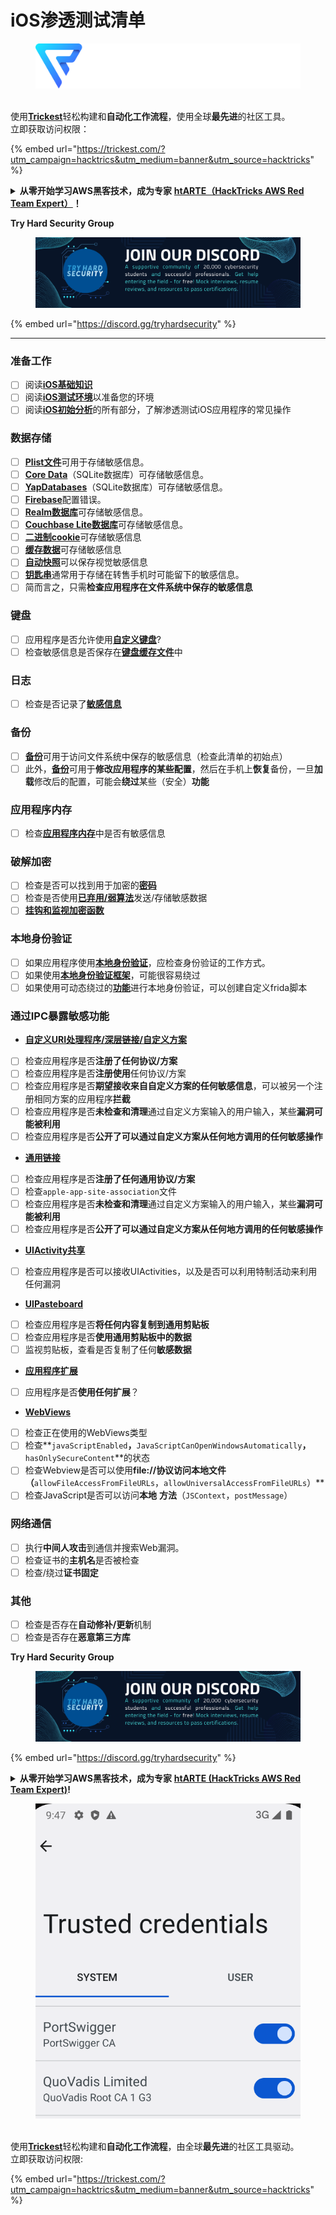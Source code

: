 # iOS渗透测试清单

<figure><img src="../.gitbook/assets/image (3) (1) (1) (1) (1) (1).png" alt=""><figcaption></figcaption></figure>

\
使用[**Trickest**](https://trickest.com/?utm_campaign=hacktrics&utm_medium=banner&utm_source=hacktricks)轻松构建和**自动化工作流程**，使用全球**最先进**的社区工具。\
立即获取访问权限：

{% embed url="https://trickest.com/?utm_campaign=hacktrics&utm_medium=banner&utm_source=hacktricks" %}

<details>

<summary><strong>从零开始学习AWS黑客技术，成为专家</strong> <a href="https://training.hacktricks.xyz/courses/arte"><strong>htARTE（HackTricks AWS Red Team Expert）</strong></a><strong>！</strong></summary>

支持HackTricks的其他方式：

* 如果您想看到您的**公司在HackTricks中做广告**或**下载PDF格式的HackTricks**，请查看[**订阅计划**](https://github.com/sponsors/carlospolop)!
* 获取[**官方PEASS & HackTricks周边产品**](https://peass.creator-spring.com)
* 发现[**PEASS家族**](https://opensea.io/collection/the-peass-family)，我们的独家[NFTs](https://opensea.io/collection/the-peass-family)收藏品
* **加入** 💬 [**Discord群**](https://discord.gg/hRep4RUj7f) 或 [**电报群**](https://t.me/peass) 或在**Twitter**上关注我们 🐦 [**@carlospolopm**](https://twitter.com/hacktricks_live)**。**
* 通过向[**HackTricks**](https://github.com/carlospolop/hacktricks)和[**HackTricks Cloud**](https://github.com/carlospolop/hacktricks-cloud) github仓库提交PR来分享您的黑客技巧。

</details>

**Try Hard Security Group**

<figure><img src="/.gitbook/assets/telegram-cloud-document-1-5159108904864449420.jpg" alt=""><figcaption></figcaption></figure>

{% embed url="https://discord.gg/tryhardsecurity" %}

***

### 准备工作

* [ ] 阅读[**iOS基础知识**](ios-pentesting/ios-basics.md)
* [ ] 阅读[**iOS测试环境**](ios-pentesting/ios-testing-environment.md)以准备您的环境
* [ ] 阅读[**iOS初始分析**](ios-pentesting/#initial-analysis)的所有部分，了解渗透测试iOS应用程序的常见操作

### 数据存储

* [ ] [**Plist文件**](ios-pentesting/#plist)可用于存储敏感信息。
* [ ] [**Core Data**](ios-pentesting/#core-data)（SQLite数据库）可存储敏感信息。
* [ ] [**YapDatabases**](ios-pentesting/#yapdatabase)（SQLite数据库）可存储敏感信息。
* [ ] [**Firebase**](ios-pentesting/#firebase-real-time-databases)配置错误。
* [ ] [**Realm数据库**](ios-pentesting/#realm-databases)可存储敏感信息。
* [ ] [**Couchbase Lite数据库**](ios-pentesting/#couchbase-lite-databases)可存储敏感信息。
* [ ] [**二进制cookie**](ios-pentesting/#cookies)可存储敏感信息
* [ ] [**缓存数据**](ios-pentesting/#cache)可存储敏感信息
* [ ] [**自动快照**](ios-pentesting/#snapshots)可以保存视觉敏感信息
* [ ] [**钥匙串**](ios-pentesting/#keychain)通常用于存储在转售手机时可能留下的敏感信息。
* [ ] 简而言之，只需**检查应用程序在文件系统中保存的敏感信息**

### 键盘

* [ ] 应用程序是否允许使用[**自定义键盘**](ios-pentesting/#custom-keyboards-keyboard-cache)?
* [ ] 检查敏感信息是否保存在[**键盘缓存文件**](ios-pentesting/#custom-keyboards-keyboard-cache)中

### **日志**

* [ ] 检查是否记录了[**敏感信息**](ios-pentesting/#logs)

### 备份

* [ ] [**备份**](ios-pentesting/#backups)可用于访问文件系统中保存的敏感信息（检查此清单的初始点）
* [ ] 此外，[**备份**](ios-pentesting/#backups)可用于**修改应用程序的某些配置**，然后在手机上**恢复**备份，一旦**加载**修改后的配置，可能会**绕过**某些（安全）**功能**

### **应用程序内存**

* [ ] 检查[**应用程序内存**](ios-pentesting/#testing-memory-for-sensitive-data)中是否有敏感信息

### **破解加密**

* [ ] 检查是否可以找到用于加密的[**密码**](ios-pentesting/#broken-cryptography)
* [ ] 检查是否使用[**已弃用/弱算法**](ios-pentesting/#broken-cryptography)发送/存储敏感数据
* [ ] [**挂钩和监视加密函数**](ios-pentesting/#broken-cryptography)

### **本地身份验证**

* [ ] 如果应用程序使用[**本地身份验证**](ios-pentesting/#local-authentication)，应检查身份验证的工作方式。
* [ ] 如果使用[**本地身份验证框架**](ios-pentesting/#local-authentication-framework)，可能很容易绕过
* [ ] 如果使用可动态绕过的[**功能**](ios-pentesting/#local-authentication-using-keychain)进行本地身份验证，可以创建自定义frida脚本

### 通过IPC暴露敏感功能

* [**自定义URI处理程序/深层链接/自定义方案**](ios-pentesting/#custom-uri-handlers-deeplinks-custom-schemes)
* [ ] 检查应用程序是否**注册了任何协议/方案**
* [ ] 检查应用程序是否**注册使用**任何协议/方案
* [ ] 检查应用程序是否**期望接收来自自定义方案的任何敏感信息**，可以被另一个注册相同方案的应用程序**拦截**
* [ ] 检查应用程序是否**未检查和清理**通过自定义方案输入的用户输入，某些**漏洞可能被利用**
* [ ] 检查应用程序是否**公开了可以通过自定义方案从任何地方调用的任何敏感操作**
* [**通用链接**](ios-pentesting/#universal-links)
* [ ] 检查应用程序是否**注册了任何通用协议/方案**
* [ ] 检查`apple-app-site-association`文件
* [ ] 检查应用程序是否**未检查和清理**通过自定义方案输入的用户输入，某些**漏洞可能被利用**
* [ ] 检查应用程序是否**公开了可以通过自定义方案从任何地方调用的任何敏感操作**
* [**UIActivity共享**](ios-pentesting/ios-uiactivity-sharing.md)
* [ ] 检查应用程序是否可以接收UIActivities，以及是否可以利用特制活动来利用任何漏洞
* [**UIPasteboard**](ios-pentesting/ios-uipasteboard.md)
* [ ] 检查应用程序是否**将任何内容复制到通用剪贴板**
* [ ] 检查应用程序是否**使用通用剪贴板中的数据**
* [ ] 监视剪贴板，查看是否复制了任何**敏感数据**
* [**应用程序扩展**](ios-pentesting/ios-app-extensions.md)
* [ ] 应用程序是否**使用任何扩展**？
* [**WebViews**](ios-pentesting/ios-webviews.md)
* [ ] 检查正在使用的WebViews类型
* [ ] 检查**`javaScriptEnabled`**，**`JavaScriptCanOpenWindowsAutomatically`**，**`hasOnlySecureContent`**的状态
* [ ] 检查Webview是否可以使用**file://**协议访问本地文件**（**`allowFileAccessFromFileURLs`，`allowUniversalAccessFromFileURLs`）**
* [ ] 检查JavaScript是否可以访问**本地** **方法**（`JSContext`，`postMessage`）
### 网络通信

* [ ] 执行**中间人攻击**到通信并搜索Web漏洞。
* [ ] 检查证书的**主机名**是否被检查
* [ ] 检查/绕过**证书固定**

### **其他**

* [ ] 检查是否存在**自动修补/更新**机制
* [ ] 检查是否存在**恶意第三方库**

**Try Hard Security Group**

<figure><img src="/.gitbook/assets/telegram-cloud-document-1-5159108904864449420.jpg" alt=""><figcaption></figcaption></figure>

{% embed url="https://discord.gg/tryhardsecurity" %}

<details>

<summary><strong>从零开始学习AWS黑客技术，成为专家</strong> <a href="https://training.hacktricks.xyz/courses/arte"><strong>htARTE (HackTricks AWS Red Team Expert)</strong></a><strong>!</strong></summary>

支持HackTricks的其他方式:

* 如果您想在HackTricks中看到您的**公司广告**或**下载PDF版本的HackTricks**，请查看[**订阅计划**](https://github.com/sponsors/carlospolop)!
* 获取[**官方PEASS & HackTricks周边产品**](https://peass.creator-spring.com)
* 探索[**PEASS家族**](https://opensea.io/collection/the-peass-family)，我们的独家[**NFTs**](https://opensea.io/collection/the-peass-family)
* **加入** 💬 [**Discord群**](https://discord.gg/hRep4RUj7f) 或 [**电报群**](https://t.me/peass) 或在**Twitter** 🐦 [**@carlospolopm**](https://twitter.com/hacktricks_live)**上关注**我们。
* 通过向[**HackTricks**](https://github.com/carlospolop/hacktricks)和[**HackTricks Cloud**](https://github.com/carlospolop/hacktricks-cloud) github仓库提交PR来分享您的黑客技巧。

</details>

<figure><img src="../.gitbook/assets/image (3) (1) (1) (1) (1) (1) (1).png" alt=""><figcaption></figcaption></figure>

\
使用[**Trickest**](https://trickest.com/?utm_campaign=hacktrics&utm_medium=banner&utm_source=hacktricks)轻松构建和**自动化工作流程**，由全球**最先进**的社区工具驱动。\
立即获取访问权限:

{% embed url="https://trickest.com/?utm_campaign=hacktrics&utm_medium=banner&utm_source=hacktricks" %}
